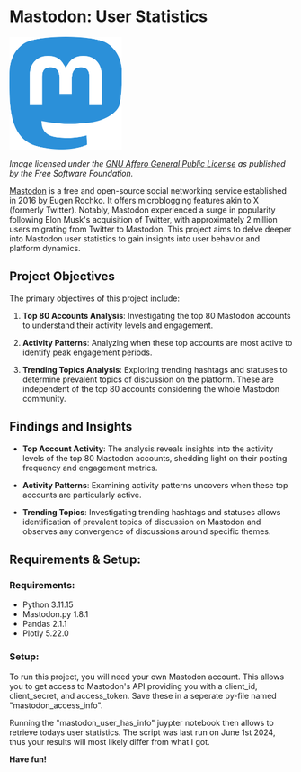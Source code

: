 # Mastodon: User Statistics

<img src="mastodon_icon.png" alt="Msastodon icon" width="200" height="200" />

*Image licensed under the [GNU Affero General Public License](https://www.gnu.org/licenses/agpl-3.0.html) as published by the Free Software Foundation.*

[Mastodon](https://joinmastodon.org/) is a free and open-source social networking service established in 2016 by Eugen Rochko. It offers microblogging features akin to X (formerly Twitter). Notably, Mastodon experienced a surge in popularity following Elon Musk's acquisition of Twitter, with approximately 2 million users migrating from Twitter to Mastodon. This project aims to delve deeper into Mastodon user statistics to gain insights into user behavior and platform dynamics.

## Project Objectives

The primary objectives of this project include:

1. **Top 80 Accounts Analysis**: Investigating the top 80 Mastodon accounts to understand their activity levels and engagement.
   
2. **Activity Patterns**: Analyzing when these top accounts are most active to identify peak engagement periods.
   
3. **Trending Topics Analysis**: Exploring trending hashtags and statuses to determine prevalent topics of discussion on the platform. These are independent of the top 80 accounts considering the whole Mastodon community.

## Findings and Insights

- **Top Account Activity**: The analysis reveals insights into the activity levels of the top 80 Mastodon accounts, shedding light on their posting frequency and engagement metrics.
  
- **Activity Patterns**: Examining activity patterns uncovers when these top accounts are particularly active.
  
- **Trending Topics**: Investigating trending hashtags and statuses allows identification of prevalent topics of discussion on Mastodon and observes any convergence of discussions around specific themes.

## Requirements & Setup:
### Requirements:
- Python 3.11.15
- Mastodon.py 1.8.1
- Pandas 2.1.1
- Plotly 5.22.0

### Setup:
To run this project, you will need your own Mastodon account. This allows you to get access to Mastodon's API providing you with a client_id, client_secret, and access_token. Save these in a seperate py-file named "mastodon_access_info". 

Running the "mastodon_user_has_info" juypter notebook then allows to retrieve todays user statistics. The script was last run on June 1st 2024, thus your results will most likely differ from what I got.

**Have fun!**
